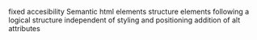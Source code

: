 fixed accesibility
Semantic html elements
structure elements following a logical structure independent of styling and positioning
addition of alt attributes

